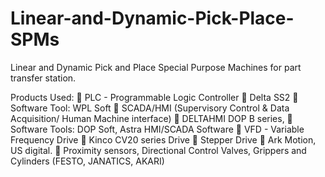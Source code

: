 # Linear-and-Dynamic-Pick-Place-SPMs

Linear and Dynamic Pick and Place Special Purpose Machines for part transfer station. 

Products Used:  PLC - Programmable Logic Controller  Delta SS2  Software Tool: WPL Soft  SCADA/HMI (Supervisory Control & Data Acquisition/ Human Machine interface)  DELTAHMI DOP B series,   Software Tools:  DOP Soft, Astra HMI/SCADA Software  VFD - Variable Frequency Drive  Kinco CV20 series Drive  Stepper Drive  Ark Motion, US digital.  Proximity sensors, Directional Control Valves, Grippers and Cylinders (FESTO, JANATICS, AKARI) 
